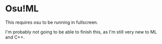 # Osu!ML

This requires osu to be running in fullscreen.

I'm probably not going to be able to finish this, as I'm still very new to ML and C++.
